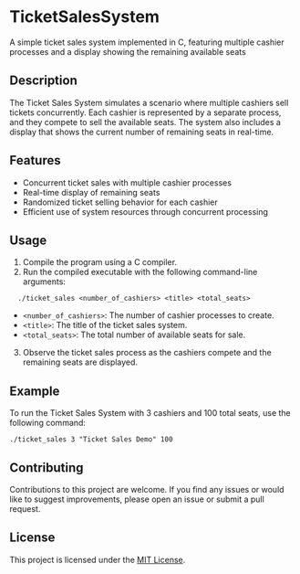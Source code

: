 # TicketSalesSystem
A simple ticket sales system implemented in C, featuring multiple cashier processes and a display showing the remaining available seats


## Description

The Ticket Sales System simulates a scenario where multiple cashiers sell tickets concurrently. Each cashier is represented by a separate process, and they compete to sell the available seats. The system also includes a display that shows the current number of remaining seats in real-time.

## Features

- Concurrent ticket sales with multiple cashier processes
- Real-time display of remaining seats
- Randomized ticket selling behavior for each cashier
- Efficient use of system resources through concurrent processing

## Usage

1. Compile the program using a C compiler.
2. Run the compiled executable with the following command-line arguments:
```plaintext
  ./ticket_sales <number_of_cashiers> <title> <total_seats>
  ```


  

- `<number_of_cashiers>`: The number of cashier processes to create.
- `<title>`: The title of the ticket sales system.
- `<total_seats>`: The total number of available seats for sale.

3. Observe the ticket sales process as the cashiers compete and the remaining seats are displayed.

## Example

To run the Ticket Sales System with 3 cashiers and 100 total seats, use the following command:
  
  ```plaintext
  ./ticket_sales 3 "Ticket Sales Demo" 100
```
    
    
## Contributing

Contributions to this project are welcome. If you find any issues or would like to suggest improvements, please open an issue or submit a pull request.

## License

This project is licensed under the [MIT License](LICENSE).

    
